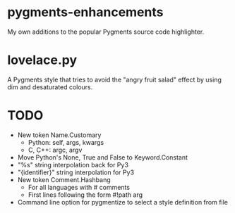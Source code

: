 # pygments-enhancements
My own additions to the popular Pygments source code highlighter.

# lovelace.py
A Pygments style that tries to avoid the "angry fruit salad" effect by using
dim and desaturated colours.

# TODO
- New token Name.Customary
    * Python: self, args, kwargs
    * C, C++: argc, argv
- Move Python's None, True and False to Keyword.Constant
- "%s" string interpolation back for Py3
- "{identifier}" string interpolation for Py3
- New token Comment.Hashbang
    * For all languages with # comments
    * First lines following the form #!path arg
- Command line option for pygmentize to select a style definition from file

